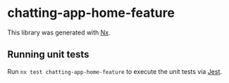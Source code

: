 # chatting-app-home-feature

This library was generated with [Nx](https://nx.dev).

## Running unit tests

Run `nx test chatting-app-home-feature` to execute the unit tests via [Jest](https://jestjs.io).
